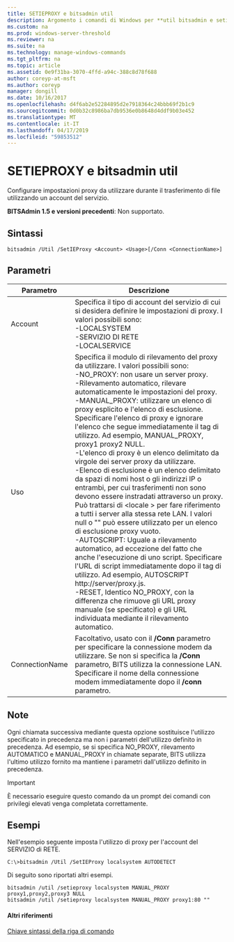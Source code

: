 ```yaml
---
title: SETIEPROXY e bitsadmin util
description: Argomento i comandi di Windows per **util bitsadmin e setieproxy** -configurare impostazioni proxy da utilizzare durante il trasferimento di file usando un account del servizio.
ms.custom: na
ms.prod: windows-server-threshold
ms.reviewer: na
ms.suite: na
ms.technology: manage-windows-commands
ms.tgt_pltfrm: na
ms.topic: article
ms.assetid: 0e9f31ba-3070-4ffd-a94c-388c8d78f688
author: coreyp-at-msft
ms.author: coreyp
manager: dongill
ms.date: 10/16/2017
ms.openlocfilehash: d4f6ab2e52284895d2e7918364c24bbb69f2b1c9
ms.sourcegitcommit: 0d0b32c8986ba7db9536e0b8648d4ddf9b03e452
ms.translationtype: MT
ms.contentlocale: it-IT
ms.lasthandoff: 04/17/2019
ms.locfileid: "59853512"
---
```

# <a name="bitsadmin-util-and-setieproxy"></a>SETIEPROXY e bitsadmin util

Configurare impostazioni proxy da utilizzare durante il trasferimento di file utilizzando un account del servizio.

**BITSAdmin 1.5 e versioni precedenti**: Non supportato.

## <a name="syntax"></a>Sintassi

```
bitsadmin /Util /SetIEProxy <Account> <Usage>[/Conn <ConnectionName>]
```

## <a name="parameters"></a>Parametri

|Parametro|Descrizione|
|---------|-----------|
|Account|Specifica il tipo di account del servizio di cui si desidera definire le impostazioni di proxy. I valori possibili sono:</br>-LOCALSYSTEM</br>-SERVIZIO DI RETE</br>-LOCALSERVICE|
|Uso|Specifica il modulo di rilevamento del proxy da utilizzare. I valori possibili sono:</br>-NO_PROXY: non usare un server proxy.</br>-Rilevamento automatico, rilevare automaticamente le impostazioni del proxy.</br>-MANUAL_PROXY: utilizzare un elenco di proxy esplicito e l'elenco di esclusione. Specificare l'elenco di proxy e ignorare l'elenco che segue immediatamente il tag di utilizzo. Ad esempio, MANUAL_PROXY, proxy1 proxy2 NULL.</br>    -L'elenco di proxy è un elenco delimitato da virgole dei server proxy da utilizzare.</br>    -Elenco di esclusione è un elenco delimitato da spazi di nomi host o gli indirizzi IP o entrambi, per cui trasferimenti non sono devono essere instradati attraverso un proxy. Può trattarsi di \<locale > per fare riferimento a tutti i server alla stessa rete LAN. I valori null o "" può essere utilizzato per un elenco di esclusione proxy vuoto.</br>-AUTOSCRIPT: Uguale a rilevamento automatico, ad eccezione del fatto che anche l'esecuzione di uno script. Specificare l'URL di script immediatamente dopo il tag di utilizzo. Ad esempio, AUTOSCRIPT http://server/proxy.js.</br>-RESET, Identico NO_PROXY, con la differenza che rimuove gli URL proxy manuale (se specificato) e gli URL individuata mediante il rilevamento automatico.|
|ConnectionName|Facoltativo, usato con il **/Conn** parametro per specificare la connessione modem da utilizzare. Se non si specifica la **/Conn** parametro, BITS utilizza la connessione LAN. Specificare il nome della connessione modem immediatamente dopo il **/conn** parametro.|

## <a name="remarks"></a>Note

Ogni chiamata successiva mediante questa opzione sostituisce l'utilizzo specificato in precedenza ma non i parametri dell'utilizzo definito in precedenza. Ad esempio, se si specifica NO_PROXY, rilevamento AUTOMATICO e MANUAL_PROXY in chiamate separate, BITS utilizza l'ultimo utilizzo fornito ma mantiene i parametri dall'utilizzo definito in precedenza.

> [!IMPORTANT]
> È necessario eseguire questo comando da un prompt dei comandi con privilegi elevati venga completata correttamente.

## <a name="BKMK_examples"></a>Esempi

Nell'esempio seguente imposta l'utilizzo di proxy per l'account del SERVIZIO di RETE.

```
C:\>bitsadmin /Util /SetIEProxy localsystem AUTODETECT
```

Di seguito sono riportati altri esempi.

```
bitsadmin /util /setieproxy localsystem MANUAL_PROXY proxy1,proxy2,proxy3 NULL
bitsadmin /util /setieproxy localsystem MANUAL_PROXY proxy1:80 ""
```

#### <a name="additional-references"></a>Altri riferimenti

[Chiave sintassi della riga di comando](command-line-syntax-key.md)